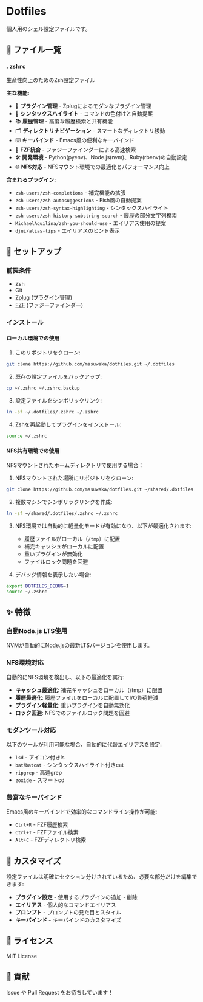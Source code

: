 # Dotfiles

個人用のシェル設定ファイルです。

## 📁 ファイル一覧

### `.zshrc`
生産性向上のためのZsh設定ファイル

**主な機能:**
- 🔌 **プラグイン管理** - Zplugによるモダンなプラグイン管理
- 🎨 **シンタックスハイライト** - コマンドの色付けと自動提案
- 📚 **履歴管理** - 高度な履歴検索と共有機能
- 🗂️ **ディレクトリナビゲーション** - スマートなディレクトリ移動
- ⌨️ **キーバインド** - Emacs風の便利なキーバインド
- 🎯 **FZF統合** - ファジーファインダーによる高速検索
- 🛠️ **開発環境** - Python(pyenv)、Node.js(nvm)、Ruby(rbenv)の自動設定
- 🌐 **NFS対応** - NFSマウント環境での最適化とパフォーマンス向上

**含まれるプラグイン:**
- `zsh-users/zsh-completions` - 補完機能の拡張
- `zsh-users/zsh-autosuggestions` - Fish風の自動提案
- `zsh-users/zsh-syntax-highlighting` - シンタックスハイライト
- `zsh-users/zsh-history-substring-search` - 履歴の部分文字列検索
- `MichaelAquilina/zsh-you-should-use` - エイリアス使用の提案
- `djui/alias-tips` - エイリアスのヒント表示

## 🚀 セットアップ

### 前提条件
- Zsh
- Git
- [Zplug](https://github.com/zplug/zplug) (プラグイン管理)
- [FZF](https://github.com/junegunn/fzf) (ファジーファインダー)

### インストール

#### ローカル環境での使用

1. このリポジトリをクローン:
```bash
git clone https://github.com/masuwaka/dotfiles.git ~/.dotfiles
```

2. 既存の設定ファイルをバックアップ:
```bash
cp ~/.zshrc ~/.zshrc.backup
```

3. 設定ファイルをシンボリックリンク:
```bash
ln -sf ~/.dotfiles/.zshrc ~/.zshrc
```

4. Zshを再起動してプラグインをインストール:
```bash
source ~/.zshrc
```

#### NFS共有環境での使用

NFSマウントされたホームディレクトリで使用する場合：

1. NFSマウントされた場所にリポジトリをクローン:
```bash
git clone https://github.com/masuwaka/dotfiles.git ~/shared/.dotfiles
```

2. 複数マシンでシンボリックリンクを作成:
```bash
ln -sf ~/shared/.dotfiles/.zshrc ~/.zshrc
```

3. NFS環境では自動的に軽量化モードが有効になり、以下が最適化されます:
   - 履歴ファイルがローカル（`/tmp`）に配置
   - 補完キャッシュがローカルに配置
   - 重いプラグインが無効化
   - ファイルロック問題を回避

4. デバッグ情報を表示したい場合:
```bash
export DOTFILES_DEBUG=1
source ~/.zshrc
```

## ✨ 特徴

### 自動Node.js LTS使用
NVMが自動的にNode.jsの最新LTSバージョンを使用します。

### NFS環境対応
自動的にNFS環境を検出し、以下の最適化を実行:
- **キャッシュ最適化**: 補完キャッシュをローカル（/tmp）に配置
- **履歴最適化**: 履歴ファイルをローカルに配置してI/O負荷軽減  
- **プラグイン軽量化**: 重いプラグインを自動無効化
- **ロック回避**: NFSでのファイルロック問題を回避

### モダンツール対応
以下のツールが利用可能な場合、自動的に代替エイリアスを設定:
- `lsd` - アイコン付きls
- `bat`/`batcat` - シンタックスハイライト付きcat
- `ripgrep` - 高速grep
- `zoxide` - スマートcd

### 豊富なキーバインド
Emacs風のキーバインドで効率的なコマンドライン操作が可能:
- `Ctrl+R` - FZF履歴検索
- `Ctrl+T` - FZFファイル検索
- `Alt+C` - FZFディレクトリ検索

## 🔧 カスタマイズ

設定ファイルは明確にセクション分けされているため、必要な部分だけを編集できます:

- **プラグイン設定** - 使用するプラグインの追加・削除
- **エイリアス** - 個人的なコマンドエイリアス
- **プロンプト** - プロンプトの見た目とスタイル
- **キーバインド** - キーバインドのカスタマイズ

## 📝 ライセンス

MIT License

## 🤝 貢献

Issue や Pull Request をお待ちしています！